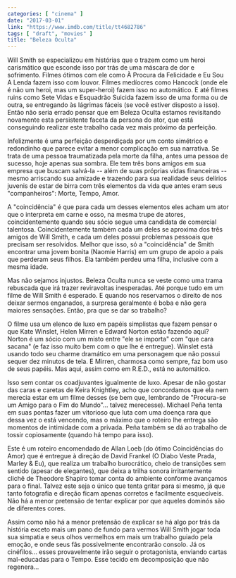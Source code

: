 ```yaml
---
categories: [ "cinema" ]
date: "2017-03-01"
link: "https://www.imdb.com/title/tt4682786"
tags: [ "draft", "movies" ]
title: "Beleza Oculta"
---
```

Will Smith se especializou em histórias que o trazem como um heroi carismático que esconde isso por trás de uma máscara de dor e sofrimento. Filmes ótimos com ele como À Procura da Felicidade e Eu Sou A Lenda fazem isso com louvor. Filmes medíocres como Hancock (onde ele é não um heroi, mas um super-heroi) fazem isso no automático. E até filmes ruins como Sete Vidas e Esquadrão Suicida fazem isso de uma forma ou de outra, se entregando às lágrimas fáceis (se você estiver disposto a isso). Então não seria errado pensar que em Beleza Oculta estamos revisitando novamente esta persistente faceta da persona do ator, que está conseguindo realizar este trabalho cada vez mais próximo da perfeição.

Infelizmente é uma perfeição desperdiçada por um conto simétrico e redondinho que parece evitar a menor complicação em sua narrativa. Se trata de uma pessoa traumatizada pela morte da filha, antes uma pessoa de sucesso, hoje apenas sua sombra. Ele tem três bons amigos em sua empresa que buscam salvá-la -- além de suas próprias vidas financeiras -- mesmo arriscando sua amizade e trazendo para sua realidade seus delírios juvenis de estar de birra com três elementos da vida que antes eram seus "companheiros": Morte, Tempo, Amor.

A "coincidência" é que para cada um desses elementos eles acham um ator que o interpreta em carne e osso, na mesma trupe de atores, coincidentemente quando seu sócio segue uma candidata de comercial talentosa. Coincidentemente também cada um deles se aproxima dos três amigos de Will Smith, e cada um deles possui problemas pessoais que precisam ser resolvidos. Melhor que isso, só a "coincidência" de Smith encontrar uma jovem bonita (Naomie Harris) em um grupo de apoio a pais que perderam seus filhos. Ela também perdeu uma filha, inclusive com a mesma idade.

Mas não sejamos injustos. Beleza Oculta nunca se veste como uma trama rebuscada que irá trazer reviravoltas inesperadas. Até porque tudo em um filme de Will Smith é esperado. E quando nos reservamos o direito de nos deixar sermos enganados, a surpresa geralmente é boba e não gera maiores sensações. Então, pra que se dar so trabalho?

O filme usa um elenco de luxo em papéis simplistas que fazem pensar o que Kate Winslet, Helen Mirren e Edward Norton estão fazendo aqui? Norton é um sócio com um misto entre "ele se importa" com "que cara sacana" (e faz isso muito bem com o que lhe é entregue). Winslet está usando todo seu charme dramático em uma personagem que não possui sequer dez minutos de tela. E Mirren, charmosa como sempre, faz bom uso de seus papéis. Mas aqui, assim como em R.E.D., está no automático.

Isso sem contar os coadjuvantes igualmente de luxo. Apesar de não gostar das caras e caretas de Keira Knightley, acho que concordamos que ela nem merecia estar em um filme desses (se bem que, lembrando de "Procura-se um Amigo para o Fim do Mundo"... talvez merecesse). Michael Peña tenta em suas pontas fazer um vitorioso que luta com uma doença rara que dessa vez o está vencendo, mas o máximo que o roteiro lhe entrega são momentos de intimidade com a privada. Peña também se dá ao trabalho de tossir copiosamente (quando há tempo para isso).

Este é um roteiro encomendado de Allan Loeb (do ótimo Coincidências do Amor) que é entregue à direção de David Frankel (O Diabo Veste Prada, Marley & Eu), que realiza um trabalho burocrático, cheio de transições sem sentido (apesar de elegantes), que deixa a trilha sonora irritantemente clichê de Theodore Shapiro tomar conta do ambiente conforme avançamos para o final. Talvez este seja o único que tenta gritar para si mesmo, já que tanto fotografia e direção ficam apenas corretos e facilmente esquecíveis. Não há a menor pretensão de tentar explicar por que aqueles dominós são de diferentes cores.

Assim como não há a menor pretensão de explicar se há algo por trás da história exceto mais um pano de fundo para vermos Will Smith jogar toda sua simpatia e seus olhos vermelhos em mais um trabalho guiado pela emoção, e onde seus fãs possivelmente encontrarão consolo. Já os cinéfilos... esses provavelmente irão seguir o protagonista, enviando cartas mal-educadas para o Tempo. Esse tecido em decomposição que não regenera...
